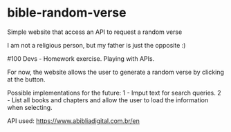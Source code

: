 # bible-random-verse
Simple website that access an API to request a random verse

I am not a religious person, but my father is just the opposite :)

#100 Devs - Homework exercise. Playing with APIs. 

For now, the website allows the user to generate a random verse by clicking at the button. 

Possible implementations for the future:
1 - Imput text for search queries. 
2 - List all books and chapters and allow the user to load the information when selecting.

API used: https://www.abibliadigital.com.br/en

